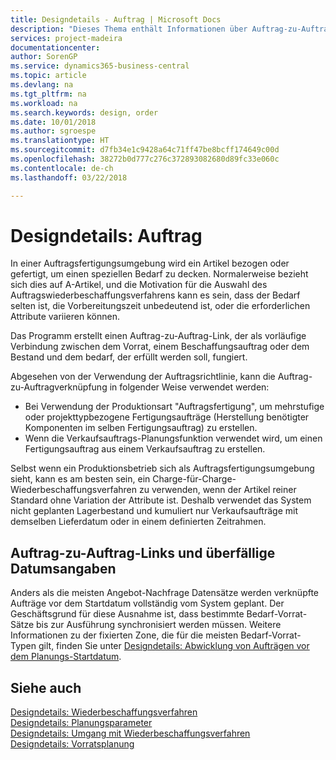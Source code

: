 ```yaml
---
title: Designdetails - Auftrag | Microsoft Docs
description: "Dieses Thema enthält Informationen über Auftrag-zu-Auftrag-Links in einer Auftragsfertigungsumgebung."
services: project-madeira
documentationcenter: 
author: SorenGP
ms.service: dynamics365-business-central
ms.topic: article
ms.devlang: na
ms.tgt_pltfrm: na
ms.workload: na
ms.search.keywords: design, order
ms.date: 10/01/2018
ms.author: sgroespe
ms.translationtype: HT
ms.sourcegitcommit: d7fb34e1c9428a64c71ff47be8bcff174649c00d
ms.openlocfilehash: 38272b0d777c276c372893082680d89fc33e060c
ms.contentlocale: de-ch
ms.lasthandoff: 03/22/2018

---
```

# <a name="design-details-order"></a>Designdetails: Auftrag
In einer Auftragsfertigungsumgebung wird ein Artikel bezogen oder gefertigt, um einen speziellen Bedarf zu decken. Normalerweise bezieht sich dies auf A-Artikel, und die Motivation für die Auswahl des Auftragswiederbeschaffungsverfahrens kann es sein, dass der Bedarf selten ist, die Vorbereitungszeit unbedeutend ist, oder die erforderlichen Attribute variieren können.  
  
Das Programm erstellt einen Auftrag-zu-Auftrag-Link, der als vorläufige Verbindung zwischen dem Vorrat, einem Beschaffungsauftrag oder dem Bestand und dem bedarf, der erfüllt werden soll, fungiert.  
  
Abgesehen von der Verwendung der Auftragsrichtlinie, kann die Auftrag-zu-Auftragverknüpfung in folgender Weise verwendet werden:  
  
* Bei Verwendung der Produktionsart "Auftragsfertigung", um mehrstufige oder projekttypbezogene Fertigungsaufträge (Herstellung benötigter Komponenten im selben Fertigungsauftrag) zu erstellen.  
* Wenn die Verkaufsauftrags-Planungsfunktion verwendet wird, um einen Fertigungsauftrag aus einem Verkaufsauftrag zu erstellen.  
  
Selbst wenn ein Produktionsbetrieb sich als Auftragsfertigungsumgebung sieht, kann es am besten sein, ein Charge-für-Charge-Wiederbeschaffungsverfahren zu verwenden, wenn der Artikel reiner Standard ohne Variation der Attribute ist. Deshalb verwendet das System nicht geplanten Lagerbestand und kumuliert nur Verkaufsaufträge mit demselben Lieferdatum oder in einem definierten Zeitrahmen.  
  
## <a name="order-to-order-links-and-past-due-dates"></a>Auftrag-zu-Auftrag-Links und überfällige Datumsangaben  
Anders als die meisten Angebot-Nachfrage Datensätze werden verknüpfte Aufträge vor dem Startdatum vollständig vom System geplant. Der Geschäftsgrund für diese Ausnahme ist, dass bestimmte Bedarf-Vorrat-Sätze bis zur Ausführung synchronisiert werden müssen. Weitere Informationen zu der fixierten Zone, die für die meisten Bedarf-Vorrat-Typen gilt, finden Sie unter [Designdetails: Abwicklung von Aufträgen vor dem Planungs-Startdatum](design-details-dealing-with-orders-before-the-planning-starting-date.md).  
  
## <a name="see-also"></a>Siehe auch  
[Designdetails: Wiederbeschaffungsverfahren](design-details-reordering-policies.md)   
[Designdetails: Planungsparameter](design-details-planning-parameters.md)   
[Designdetails: Umgang mit Wiederbeschaffungsverfahren](design-details-handling-reordering-policies.md)   
[Designdetails: Vorratsplanung](design-details-supply-planning.md)
